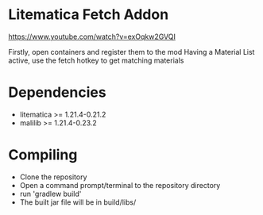 Litematica Fetch Addon
==============
https://www.youtube.com/watch?v=exOqkw2GVQI

Firstly, open containers and register them to the mod
Having a Material List active, use the fetch hotkey to get matching materials

Dependencies
=========
* litematica >= 1.21.4-0.21.2
* malilib >= 1.21.4-0.23.2

Compiling
=========
* Clone the repository
* Open a command prompt/terminal to the repository directory
* run 'gradlew build'
* The built jar file will be in build/libs/
